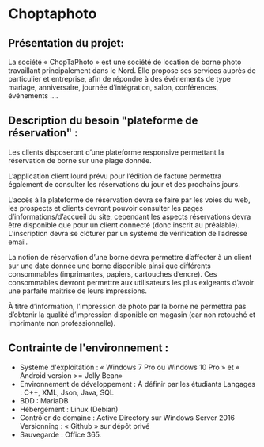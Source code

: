 # Choptaphoto

## Présentation du projet: 

La société « ChopTaPhoto » est une société de location de borne photo travaillant principalement dans le Nord. Elle propose ses services auprès de particulier et entreprise, afin de répondre à des événements de type mariage, anniversaire, journée d’intégration, salon, conférences, événements ….  

## Description du besoin "plateforme de réservation" :

Les clients disposeront d’une plateforme responsive permettant la réservation de borne sur une plage donnée. 

L’application client lourd prévu pour l’édition de facture permettra également de consulter les réservations du jour et des prochains jours.

L’accès à la plateforme de réservation devra se faire par les voies du web, les prospects et clients devront pouvoir consulter les pages d’informations/d’accueil du site, cependant les aspects réservations devra être disponible que pour un client connecté (donc inscrit au préalable). L’inscription devra se clôturer par un système de vérification de l’adresse email. 

La notion de réservation d’une borne devra permettre d’affecter à un client sur une date donnée une borne disponible ainsi que différents consommables (imprimantes, papiers, cartouches d’encre). Ces consommables devront permettre aux utilisateurs les plus exigeants d’avoir une parfaite maitrise de leurs impressions.

À titre d’information, l’impression de photo par la borne ne permettra pas d’obtenir la qualité d’impression disponible en magasin (car non retouché et imprimante non professionnelle). 

## Contrainte de l'environnement :

* Système d'exploitation : « Windows 7 Pro ou Windows 10 Pro » et « Android   version >= Jelly Bean» 
* Environnement de développement : À définir par les étudiants Langages : C++, XML, Json, Java, SQL 
* BDD : MariaDB 
* Hébergement : Linux (Debian) 
* Contrôler de domaine : Active Directory sur Windows Server 2016 Versionning : « Github » sur dépôt privé 
* Sauvegarde : Office 365. 
